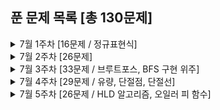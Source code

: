 ## 푼 문제 목록 [총 130문제]

<details>
<summary>7월 1주차 [16문제 / 정규표현식]</summary>
<div markdown="1">
  
|번호|티어|제목|
|--|--|--|
|2225|골드5|합분해|
|15683|골드5|감시|
|11758|골드5|CCW|
|1013|골드5|Contact|
|2671|골드5|잠수함식별|
|1025|골드5|제곱수 찾기|
|1068|골드5|트리|
|1092|골드5|배|
|1195|골드5|킥다운|
|3055|골드5|탈출|
|11559|골드5|Puyo Puyo|
|2668|골드5|숫자고르기|
|13023|골드5|ABCDE|
|9084|골드5|동전|
|1584|골드5|게임|
|16964|골드5|DFS 스페셜 저지|

</div>
</details>

<details>
<summary>7월 2주차 [26문제]</summary>
<div markdown="1">
  
|번호|티어|제목|
|--|--|--|
|1022|골드4|소용돌이 예쁘게 출력하기|
|1261|골드4|알고스팟|
|1027|골드4|고층 건물|
|1717|골드4|집합의 표현|
|1339|골드4|단어 수학|
|2580|골드4|스도쿠|
|1520|골드4|내리막 길|
|1707|골드4|이분 그래프|
|2056|골드4|작업|
|4256|골드4|트리|
|15685|골드4|드래곤 커브|
|15684|골드4|사다리 조작|
|2573|골드4|빙산|
|13913|골드4|숨바꼭질 4|
|4485|골드4|녹색 옷 입은 애가 젤다지?|
|1062|골드4|가르침|
|15961|골드4|회전 초밥|
|3584|골드4|가장 가까운 공통 조상|
|16768|골드4|Mooyo Mooyo|
|1685|골드4|숫자놀이|
|1477|골드4|휴게소 세우기|
|17092|골드4|색칠 공부|
|10993|골드4|별 찍기 - 18|
|16120|골드4|PPAP|
|11562|골드4|백양로 브레이크|
|2655|골드4|가장높은탑쌓기|

</div>
</details>


<details>
<summary>7월 3주차 [33문제 / 브루트포스, BFS 구현 위주]</summary>
<div markdown="1">
  
|번호|티어|제목|
|--|--|--|
|14890|골드3|경사로|
|1937|골드3|욕심쟁이 판다|
|13975|골드5|파일 합치기3|
|11066|골드3|파일 합치기|
|2146|골드3|다리 만들기|
|1484|골드4|다이어트|
|12907|골드5|동물원|
|17616|골드3|등수 찾기|
|1679|실버1|숫자놀이|
|1300|골드3|K번째 수|
|1516|골드3|게임 개발|
|2437|골드3|저울|
|16637|골드3|괄호 추가하기|
|16638|골드1|괄호 추가하기2|
|16639|골드1|괄호 추가하기3|
|1613|골드3|역사|
|17822|골드3|원판 돌리기|
|14442|골드3|벽 부수고 이동하기2|
|10800|골드3|컬러볼|
|1377|골드3|버블 소트|
|1507|골드3|궁금한 민호|
|1941|골드3|소문난 칠공주|
|16562|골드3|친구비|
|16988|골드3|Baaaaaaaaaduk2 (Easy)|
|16989|플래4|Baaaaaaaaaduk2 (Hard)|
|3078|골드3|좋은 친구|
|17299|골드3|오등큰수|
|16985|골드3|Maaaaaaaaaze|
|1248|골드3|맞춰봐|
|19542|골드4|전단지 돌리기|
|12744|골드3|팬케이크 쌓기|
|14267|골드4|회사 문화1|
|5529|플래5|저택|

</div>
</details>

<details>
<summary>7월 4주차 [29문제 / 유량, 단절점, 단절선]</summary>
<div markdown="1">
  
|번호|티어|제목|
|--|--|--|
|2931|골드3|가스관|
|14621|골드3|나만 안되는 연애|
|1689|골드3|겹치는 선분|
|9470|골드3|Strahler 순서|
|1670|골드3|정상 회담 2|
|17268|골드3|미팅의 저주|
|12996|골드3|Acka|
|12764|골드3|싸지방에 간 준하|
|2479|골드3|경로 찾기|
|1256|골드3|사전|
|17297|골드3|Messi Gimossi|
|5052|골드4|전화번호 목록|
|10989|실버5|수 정렬하기 3|
|12904|골드5|A와 B|
|9997|골드2|폰트|
|10564|골드2|팔굽혀펴기|
|17432|골드3|정렬|
|14256|골드3|SSR|
|16722|골드3|결! 합!|
|2881|골드3|산책길|
|1655|골드2|가운데를 말해요★|
|1525|골드2|퍼즐|
|2550|골드4|전구|
|1082|골드4|방 번호|
|1103|1103|게임|
|6086|플래4|최대 유량|
|11266|플래5|단절점|
|1140|플래5|단절선|
|1561|골드2|놀이 공원|

</div>
</details>

<details>
<summary>7월 5주차 [26문제 / HLD 알고리즘, 오일러 피 함수]</summary>
<div markdown="1">
  
|번호|티어|제목|
|--|--|--|
|1938|골드2|통나무 옮기기|
|1445|골드2|일요일 아침의 데이트|
|11443|골드2|짝수번째 피보나치 수의 합|
|11442|골드2|홀수번째 피보나치 수의 합|
|17136|골드2|색종이 붙이기|
|13510|플래1|트리와 쿼리 1★|
|2038|골드2|골롱 수열|
|15656|실버3|N과 M (7)|
|5347|실버4|LCM|
|16118|골드1|달빛 여우|
|2352|골드2|반도체 설계|
|17472|골드2|다리 만들기2|
|11689|골드1|GCD(n, k) = 1|
|4355|골드1|서로소★|
|2250|골드2|트리의 높이와 너비|
|3109|골드2|빵집|
|16565|골드1|N포커|
|17837|골드2|새로운 게임 2|
|2629|골드2|양팔저울|
|5014|골드5|스타트링크|
|2933|골드2|미네랄|
|10253|골드2|헨리|
|1275|골드1|커피숍2|
|5557|골드5|1학년|
|17471|골드5|게리맨더링|
|1111|골드2|IQ Test|

</div>
</details>